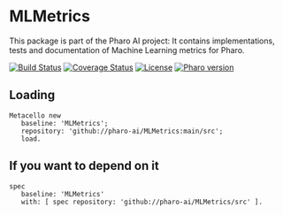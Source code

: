 # MLMetrics

This package is part of the Pharo AI project: It contains implementations, tests and documentation of Machine Learning metrics for Pharo.

[![Build Status](https://travis-ci.com/pharo-ai/MLMetrics.svg?branch=main)](https://travis-ci.com/pharo-ai/MLMetrics)
[![Coverage Status](https://coveralls.io/repos/github//pharo-ai/MLMetrics/badge.svg?branch=main)](https://coveralls.io/github/pharo-ai/MLMetrics?branch=main)
[![License](https://img.shields.io/badge/license-MIT-blue.svg)]()
[![Pharo version](https://img.shields.io/badge/Pharo-8.0-%23aac9ff.svg)](https://pharo.org/download)
<!-- [![Build status](https://ci.appveyor.com/api/projects/status/1wdnjvmlxfbml8qo?svg=true)](https://ci.appveyor.com/project/olekscode/dataframe)  -->


## Loading

```
Metacello new
   baseline: 'MLMetrics';
   repository: 'github://pharo-ai/MLMetrics:main/src';
   load.
```

## If you want to depend on it

```
spec 
   baseline: 'MLMetrics' 
   with: [ spec repository: 'github://pharo-ai/MLMetrics/src' ].
```

